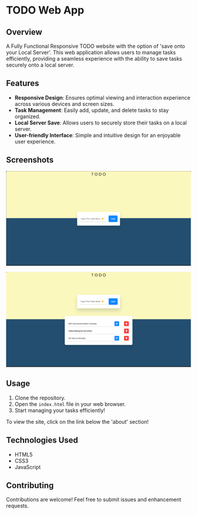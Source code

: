 # TODO Web App

## Overview
A Fully Functional Responsive TODO website with the option of 'save onto your Local Server'. This web application allows users to manage tasks efficiently, providing a seamless experience with the ability to save tasks securely onto a local server.

## Features
- **Responsive Design**: Ensures optimal viewing and interaction experience across various devices and screen sizes.
- **Task Management**: Easily add, update, and delete tasks to stay organized.
- **Local Server Save**: Allows users to securely store their tasks on a local server.
- **User-friendly Interface**: Simple and intuitive design for an enjoyable user experience.

## Screenshots
<p align="center"><img src="https://github.com/immadhav31/Todo/blob/main/SS.png"/></p>
<p align="center"><img src="https://github.com/immadhav31/Todo/blob/main/SS2.png"/></p>

## Usage
1. Clone the repository.
2. Open the `index.html` file in your web browser.
3. Start managing your tasks efficiently!

To view the site, click on the link below the 'about' section!

## Technologies Used
- HTML5
- CSS3
- JavaScript

## Contributing
Contributions are welcome! Feel free to submit issues and enhancement requests.

